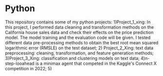 # Python
This repository contains some of my python projects: 1)Project_1_xing: In this project, I performed data cleaning and transformation methods on the California house sales data and check their effects on the price prediction model. The model training and the evaluation code will be given. I tested different data pre-processing methods to obtain the best root mean squared logarithmic error (RMSLE) on the test dataset; 2) Project_2_Xing: text data preprocessing: cleaning, transformation, and feature generation methods; 3)Project_3_Xing: classification and clustering models on text data; 4)n-step-looahead is a minimax agent that competed in the Kaggle's Connect X competition in 2022; 5)
